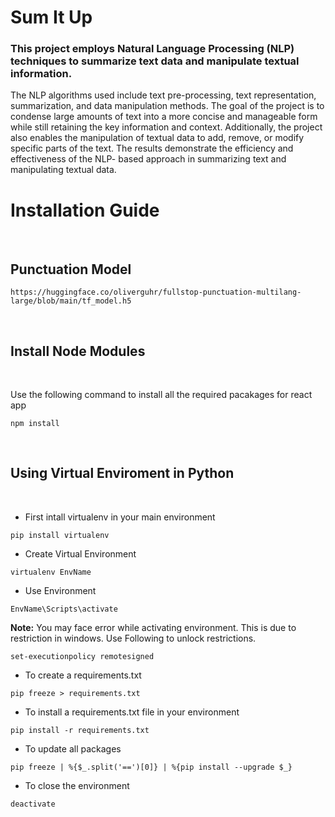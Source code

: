 # Sum It Up

### This  project  employs  Natural  Language  Processing  (NLP)  techniques  to  summarize  text  data  and manipulate textual information.
The NLP algorithms used include text pre-processing, text 
representation, summarization, and data manipulation methods. The goal of the project is to condense 
large amounts of text into a more concise and manageable form while still retaining the key information 
and context. Additionally, the project also enables the manipulation of textual data to add, remove, or 
modify specific parts of the text. The results demonstrate the efficiency and effectiveness of the NLP-
based approach in summarizing text and manipulating textual data.
<br/>

# Installation Guide

<br>

## Punctuation Model
```
https://huggingface.co/oliverguhr/fullstop-punctuation-multilang-large/blob/main/tf_model.h5
```

<br/>

## Install Node Modules

<br/>

Use the following command to install all the required pacakages for react app

```
npm install
```

<br/>

## Using Virtual Enviroment in Python

<br/>

 - First intall virtualenv in your main environment
```
pip install virtualenv
```

- Create Virtual Environment
```
virtualenv EnvName
```

- Use Environment
```
EnvName\Scripts\activate
```

**Note:**
You may face error while activating environment. This is due to restriction in windows. Use Following to unlock restrictions.

```
set-executionpolicy remotesigned
```

- To create a requirements.txt
```
pip freeze > requirements.txt
```

- To install a requirements.txt file in your environment
```
pip install -r requirements.txt
```

- To update all packages
```
pip freeze | %{$_.split('==')[0]} | %{pip install --upgrade $_}
```

- To close the environment
```
deactivate
```